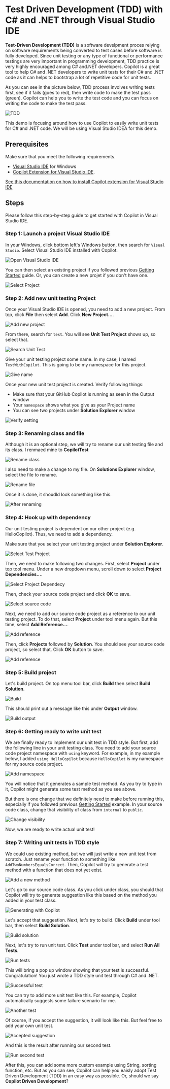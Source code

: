 # Test Driven Development (TDD) with C# and .NET through Visual Studio IDE

**Test-Driven Development (TDD)** is a software develpment proces relying on software requirements being converted to test cases before software is fully developed. Since unit testing or any type of functional or performance testings are very important in programming development, TDD practice is very highly encouraged among C# and.NET developers. Copilot is a great tool to help C# and .NET developers to write unit tests for their C# and .NET code as it can helps to bootstrap a lot of repetitive code for unit tests.

As you can see in the picture below, TDD process involves writing tests first, see if it fails (goes to red), then write code to make the test pass (green). Copilot can help you to write the test code and you can focus on writing the code to make the test pass.

![TDD](./images/tdd.jpg)

This demo is focusing around how to use Copilot to easily write unit tests for C# and .NET code. We will be using Visual Studio IDEA for this demo.

## Prerequisites

Make sure that you meet the following requirements.

- [Visual Studio IDE](https://visualstudio.microsoft.com/downloads/) for Windows
- [Copilot Extension for Visual Studio IDE](https://marketplace.visualstudio.com/items?itemName=GitHub.copilot). 

[See this documentation on how to install Copilot extension for Visual Studio IDE](../CopilotExtensionVS)

## Steps

Please follow this step-by-step guide to get started with Copilot in Visual Studio IDE.

### Step 1: Launch a project Visual Studio IDE

In your Windows, click bottom left's Windows button, then search for `Visual Studio`. Select Visual Studio IDE installed with Copilot.

![Open Visual Studio IDE](./images/0_VisualStudioSearch.jpg)

You can then select an existing project if you followed previous [Getting Started](../GettingStarted/) guide. Or, you can create a new projet if you don't have one.

![Select Project](./images/1_SelectProject.jpg)

### Step 2: Add new unit testing Project

Once your Visual Studio IDE is opened, you need to add a new project. From top, click **File** then select **Add**. Click **New Project...**.

![Add new project](./images/2_AddNewProject.jpg)

From there, search for `test`. You will see **Unit Test Project** shows up, so select that.

![Search Unit Test](./images/3_AddUnitTestProject.jpg)

Give your unit testing project some name. In my case, I named `TestWithCopilot`. This is going to be my namespace for this project.

![Give name](./images/4_AddName.jpg)

Once your new unit test project is created. Verify following things:

- Make sure that your GitHub Copilot is running as seen in the Output window
- Your `namespace` shows what you give as your Project name
- You can see two projects under **Solution Explorer** window

![Verify setting](./images/5_VerifySetting.jpg)

### Step 3: Renaming class and file

Although it is an optional step, we will try to rename our unit testing file and its class. I renmaed mine to **CopilotTest**

![Rename class](./images/6_RenameClass.jpg)

I also need to make a change to my file. On **Solutions Explorer** window, select the file to rename.

![Rename file](./images/7_RenameFile.jpg)

Once it is done, it shoudld look something like this.

![After renaming](./images/8_FinishRenaming.jpg)

### Step 4: Hook up with dependency

Our unit testing project is dependent on our other project (e.g. HelloCopilot). Thus, we need to add a dependency.

Make sure that you select your unit testing project under **Solution Explorer**.

![Select Test Project](./images/9_SelectTestProject.jpg)

Then, we need to make following two changes. First, select **Project** under top tool menu. Under a new dropdown menu, scroll down to select **Project Dependencies...**.

![Select Project Dependecy](./images/10_ProjectDependency.jpg)

Then, check your source code project and click **OK** to save.

![Select source code](./images/11_AddProjectDependency.jpg)

Next, we need to add our source code project as a reference to our unit testing project. To do that, select **Project** under tool menu again. But this time, select **Add Reference...**.

![Add reference](./images/12_ProjectReference.jpg)

Then, click **Projects** followed by **Solution**. You should see your source code project, so select that. Click **OK** button to save.

![Add reference](./images/13_AddProjectReference.jpg)

### Step 5: Build project

Let's build project. On top menu tool bar, click **Build** then select **Build Solution**.

![Build](./images/14_BuildHello.jpg)

This should print out a message like this under **Output** window.

![Build output](./images/15_OutputBuild.jpg)

### Step 6: Getting ready to write unit test

We are finally ready to implement our unit test in TDD style. But first, add the following line in your unit testing class. You need to add your source code project namespace with `using` keyword. For example, in my example below, I added `using HelloCopilot` because `HelloCopilot` is my namespace for my source code project.

![Add namespace](./images/16_AddClass.jpg)

You will notice that it generates a sample test method. As you try to type in it, Copilot might generate some test method as you see above.

But there is one change that we definitely need to make before running this, especially if you followed previous [Getting Started](../GettingStarted/) example. In your source code class, change that visibility of class from `internal` to `public`.

![Change visibility](./images/17_ExistingFunction.jpg)

Now, we are ready to write actual unit test!

### Step 7: Writing unit tests in TDD style

We could use existing method, but we will just write a new unit test from scratch. Just rename your function to something like `AddTwoNumbersEqualsCorrect`. Then, Copilot will try to generate a test method with a function that does not yet exist.

![Add a new method](./images/18_NewTest.jpg)

Let's go to our source code class. As you click under class, you should that Copilot will try to generate suggestion like this based on the method you added in your test class.

![Generating with Copilot](./images/19_GenerateFunction.jpg)

Let's accept that suggestion. Next, let's try to build. Click **Build** under tool bar, then select **Build Solution**.

![Build solution](./images/20_BuildTest.jpg)

Next, let's try to run unit test. Click **Test** under tool bar, and select **Run All Tests**.

![Run tests](./images/21_RunTest.jpg)

This will bring a pop up window showing that your test is successful. Congratulation! You just wrote a TDD style unit test through C# and .NET.

![Successful test](./images/22_TestSuccess.jpg)

You can try to add more unit test like this. For example, Copilot automatically suggests some failure scenario for me.

![Another test](./images/23_AddMoreTest.jpg)

Of course, if you accept the suggestion, it will look like this. But feel free to add your own unit test.

![Accepted suggestion](./images/24_AfterAddingTest.jpg)

And this is the result after running our second test.

![Run second test](./images/25_Completion.jpg)

After this, you can add some more custom example using String, sorting function, etc. But as you can see, Copilot can help you eaisly adopt Test Driven Development (TDD) in an easy way as possible. Or, should we say **Copilot Driven Development**?
